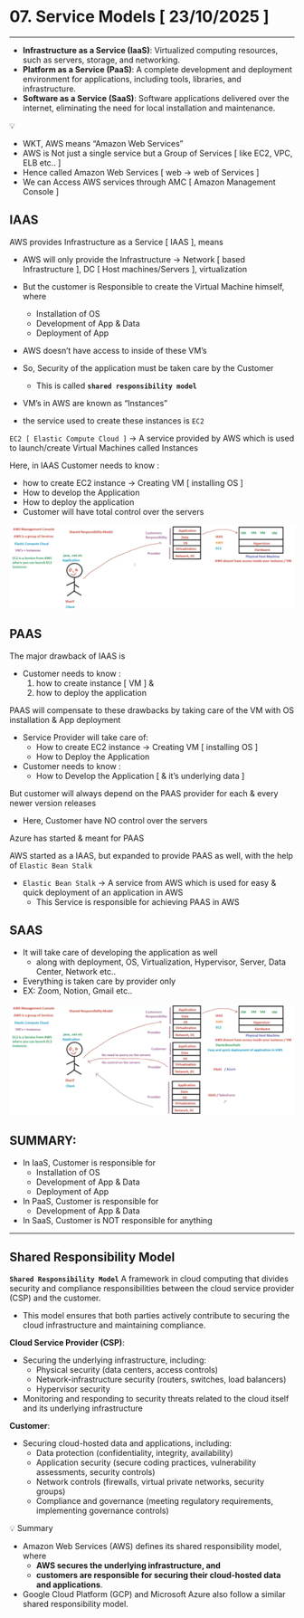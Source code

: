 # 07. Service Models [ 23/10/2025 ]

---

- **Infrastructure as a Service (IaaS)**: Virtualized computing resources, such as servers, storage, and networking.
- **Platform as a Service (PaaS)**: A complete development and deployment environment for applications, including tools, libraries, and infrastructure.
- **Software as a Service (SaaS)**: Software applications delivered over the internet, eliminating the need for local installation and maintenance.

<aside>
💡

- WKT, AWS means “Amazon Web Services”
- AWS is Not just a single service but a Group of Services [ like EC2, VPC, ELB etc.. ]
- Hence called Amazon Web Services [ web → web of Services ]
- We can Access AWS services through AMC [ Amazon Management Console ]
</aside>

## IAAS

AWS provides Infrastructure as a Service [ IAAS ], means

- AWS will only provide the Infrastructure → Network [ based Infrastructure ], DC [ Host machines/Servers ], virtualization
- But the customer is Responsible to create the Virtual Machine himself, where
    - Installation of OS
    - Development of App & Data
    - Deployment of App
- AWS doesn’t have access to inside of these VM’s
- So, Security of the application must be taken care by the Customer
    - This is called **`shared responsibility model`**

- VM’s in AWS are known as “Instances”
- the service used to create these instances is `EC2`

`EC2 [ Elastic Compute Cloud ]` → A service provided by AWS which is used to launch/create Virtual Machines called Instances 

Here, in IAAS Customer needs to know :

- how to create EC2 instance → Creating VM [ installing OS ]
- How to develop the Application
- How to deploy the application
- Customer will have total control over the servers

![image.png](image.png)

## PAAS

The major drawback of IAAS is 

- Customer needs to know :
    1. how to create instance [ VM ] & 
    2. how to deploy the application

PAAS will compensate to these drawbacks by taking care of the VM with OS installation & App deployment

- Service Provider will take care of:
    - How to create EC2 instance → Creating VM [ installing OS ]
    - How to Deploy the Application
- Customer needs to know :
    - How to Develop the Application [ & it’s underlying  data ]

But customer will always depend on the PAAS provider for each & every newer version releases

- Here, Customer have NO control over the servers

Azure has started & meant for PAAS

AWS started as a IAAS, but expanded to provide PAAS as well, with the help of `Elastic Bean Stalk`

- `Elastic Bean Stalk` → A service from AWS which is used for easy & quick deployment of an application in AWS
    - This Service is responsible for achieving PAAS in AWS

## SAAS

- It will take care of developing the application as well
    - along with deployment, OS, Virtualization, Hypervisor, Server, Data Center, Network etc..
- Everything is taken care by provider only
- EX: Zoom, Notion, Gmail etc..

![image.png](image%201.png)

## SUMMARY:

- In IaaS, Customer is responsible for
    - Installation of OS
    - Development of App & Data
    - Deployment of App
- In PaaS,  Customer is responsible for
    - Development of App & Data
- In SaaS, Customer is NOT responsible for anything

---

## **Shared Responsibility Model**

**`Shared Responsibility Model`** A framework in cloud computing that divides security and compliance responsibilities between the cloud service provider (CSP) and the customer.

- This model ensures that both parties actively contribute to securing the cloud infrastructure and maintaining compliance.

**Cloud Service Provider (CSP)**:

- Securing the underlying infrastructure, including:
    - Physical security (data centers, access controls)
    - Network-infrastructure security (routers, switches, load balancers)
    - Hypervisor security
- Monitoring and responding to security threats related to the cloud itself and its underlying infrastructure

**Customer**:

- Securing cloud-hosted data and applications, including:
    - Data protection (confidentiality, integrity, availability)
    - Application security (secure coding practices, vulnerability assessments, security controls)
    - Network controls (firewalls, virtual private networks, security groups)
    - Compliance and governance (meeting regulatory requirements, implementing governance controls)

<aside>
💡 Summary

- Amazon Web Services (AWS) defines its shared responsibility model, where
    - **AWS secures the underlying infrastructure, and**
    - **customers are responsible for securing their cloud-hosted data and applications**.
- Google Cloud Platform (GCP) and Microsoft Azure also follow a similar shared responsibility model.
</aside>
